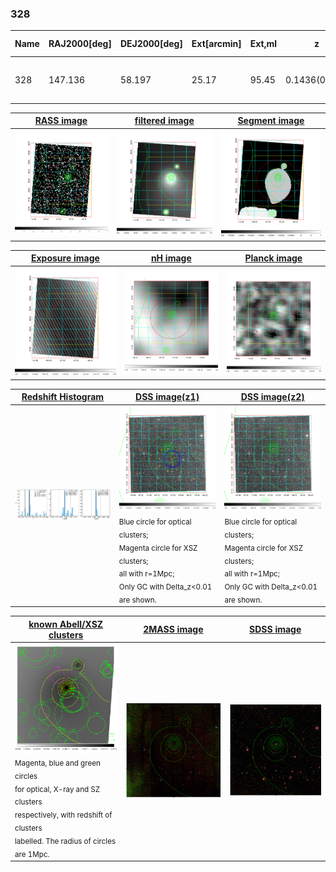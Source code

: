 <div STYLE="page-break-after: always;"></div>

### 328

|Name|RAJ2000[deg]|DEJ2000[deg] |Ext[arcmin]| Ext,ml | z | z_src| C|GC(XSZ,Delta_z<0.01)| GC(OPT,Delta_z<0.01)|GC| R_sig[arcmin] | R500[arcmin] | R500[Mpc]| CRsig[c/s] | CR500[c/s] |L500[1E44 erg/s]|F500[1E-12 erg/s/cm^2]| M500[1E14 Msun]|Tx[keV]|Cnt_sig|Beta|Rc[arcmin]|Comment|Alias|
|---|---|---|---|---|---|------|---|--------|---------|----------|---|---|---|---|---|---|---|---|---|---|---|---|---|---|
|328| 147.136| 58.197| 25.17| 95.45| 0.1436(0.006)| z1,| G| -| -| A, N, Tak, W| 11.725| 5.517| 0.834| 0.082(0.041)| 0.075(0.038)| 0.833(0.705)| 1.506(1.275)| 1.90(0.80)| 3.33(0.89)| 73.6| 0.754(-0.166+0.165)| 6.533(-1.619+1.437)| likely c4| t616|

|[RASS image](../image/328/328_img.pdf)|[filtered image](../image/328/328_fil.pdf)|[Segment image](../image/328/328_seg.pdf)|
|-------------------|--------------------|-------------------|
| <img src="../image/328/328_img.png" width="300">  | <img src="../image/328/328_fil.png" width="300">   | <img src="../image/328/328_seg.png" width="300">  |

|[Exposure image](../image/328/328_mex.pdf)| [nH image](../image/328/328_nh.pdf)| [Planck image](../image/328/328_p.pdf)|
|-------------------|--------------------|-------------------|
|<img src="../image/328/328_mex.png" width="300">   | <img src="../image/328/328_nh.png" width="300">    | <img src="../image/328/328_p.png" width="300"> |

|[Redshift Histogram](../image/328/328_zg.pdf) | [DSS image(z1)](../image/328/328_dss_z1.pdf)      |  [DSS image(z2)](../image/328/328_dss_z2.pdf)    |
|-------------------|--------------------|-------------------|
|<img src="../image/328/328_zg.png" width="300"> |<img src="../image/328/328_dss_z1.png" width="300"> <sub><br>Blue circle for optical clusters; <br>Magenta circle for XSZ clusters; <br>all with r=1Mpc; <br>Only GC with Delta_z<0.01 are shown. </sub>| <img src="../image/328/328_dss_z2.png" width="300"><sub><br>Blue circle for optical clusters; <br>Magenta circle for XSZ clusters; <br>all with r=1Mpc; <br>Only GC with Delta_z<0.01 are shown. </sub> |

|[known Abell/XSZ clusters](../image/328/328_gc.pdf) | [2MASS image](../image/328/328_2mass.pdf)      |[SDSS image](../image/328/328_sdss.pdf)   |
|-------------------|-------------------|-------------------|
|<img src=../image/328/328_gc.png width="300"> <br><sub>Magenta, blue and green circles <br>for optical, X-ray and SZ clusters <br>respectively, with redshift of clusters <br>labelled. The radius of circles <br>are 1Mpc.</sub>|<img src="../image/328/328_2mass.png" width="300">  | <img src="../image/328/328_sdss.png" width="300">  |





